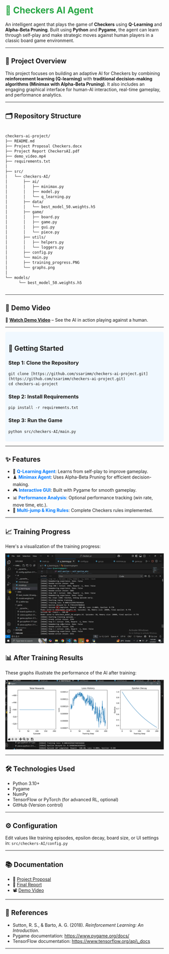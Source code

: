 <!DOCTYPE html>
<html lang="en">
<head>
    <meta charset="UTF-8">
    <meta name="viewport" content="width=device-width, initial-scale=1.0">
</head>
<body>
    <h1 style="color: #28a745;">🧠 Checkers AI Agent</h1>
    <p>An intelligent agent that plays the game of <strong>Checkers</strong> using <strong>Q-Learning</strong> and <strong>Alpha-Beta Pruning</strong>. Built using <strong>Python</strong> and <strong>Pygame</strong>, the agent can learn through self-play and make strategic moves against human players in a classic board game environment.</p>
    <hr>
    <h2>📌 Project Overview</h2>
    <p>This project focuses on building an adaptive AI for Checkers by combining <strong>reinforcement learning (Q-learning)</strong> with <strong>traditional decision-making algorithms (Minimax with Alpha-Beta Pruning)</strong>. It also includes an engaging graphical interface for human-AI interaction, real-time gameplay, and performance analytics.</p>
    <hr>
    <h2>🗂️ Repository Structure</h2>
    <pre><code>
checkers-ai-project/
├── README.md
├── Project Proposal Checkers.docx
├── Project Report CheckersAI.pdf
├── demo_video.mp4
├── requirements.txt
│
├── src/
│   └── checkers-AI/
│       ├── ai/
│       │   ├── minimax.py
│       │   ├── model.py
│       │   └── q_learning.py
│       ├── data/
│       │   └── best_model_50.weights.h5
│       ├── game/
│       │   ├── board.py
│       │   ├── game.py
│       │   ├── gui.py
│       │   └── piece.py
│       ├── utils/
│       │   ├── helpers.py
│       │   └── loggers.py
│       ├── config.py
│       └── main.py
│       ├── training_progress.PNG
│       └── graphs.png
│
└── models/
      └── best_model_50.weights.h5
    </code></pre>
    <hr>
    <h2>🎥 Demo Video</h2>
    <p>🔗 <a href="[demo_video.mp4](https://drive.google.com/file/d/14nNbErcSa3PnQWTPevzSdX7je4Nr3kDd/view?usp=sharing)"><strong>Watch Demo Video</strong></a> – See the AI in action playing against a human.</p>
    <hr>
    <div style="background-color: #f0f8ff; padding: 10px; border-radius: 5px;">
        <h2>🚀 Getting Started</h2>
        <h3>Step 1: Clone the Repository</h3>
        <pre><code>git clone [https://github.com/ssarimm/checkers-ai-project.git](https://github.com/ssarimm/checkers-ai-project.git)
cd checkers-ai-project</code></pre>
        <h3>Step 2: Install Requirements</h3>
        <pre><code>pip install -r requirements.txt</code></pre>
        <h3>Step 3: Run the Game</h3>
        <pre><code>python src/checkers-AI/main.py</code></pre>
    </div>
    <hr>
    <h2>✨ Features</h2>
    <ul>
        <li>🧠 <span style="color: #007bff; font-weight: bold;">Q-Learning Agent</span>: Learns from self-play to improve gameplay.</li>
        <li>♟️ <span style="color: #007bff; font-weight: bold;">Minimax Agent</span>: Uses Alpha-Beta Pruning for efficient decision-making.</li>
        <li>🎮 <span style="color: #007bff; font-weight: bold;">Interactive GUI</span>: Built with Pygame for smooth gameplay.</li>
        <li>📊 <span style="color: #007bff; font-weight: bold;">Performance Analysis</span>: Optional performance tracking (win rate, move time, etc.).</li>
        <li>🔄 <span style="color: #007bff; font-weight: bold;">Multi-jump & King Rules</span>: Complete Checkers rules implemented.</li>
    </ul>
    <hr>
    <h2>📈 Training Progress</h2>
    <p>Here's a visualization of the training progress:</p>
    <img src="training_progress.PNG" alt="Training Progress">
    <h2>📊 After Training Results</h2>
    <p>These graphs illustrate the performance of the AI after training:</p>
    <img src="graphs.PNG" alt="Graphs">
    <hr>
    <h2>🛠️ Technologies Used</h2>
    <ul>
        <li>Python 3.10+</li>
        <li>Pygame</li>
        <li>NumPy</li>
        <li>TensorFlow or PyTorch (for advanced RL, optional)</li>
        <li>GitHub (Version control)</li>
    </ul>
    <hr>
    <h2>⚙️ Configuration</h2>
    <p>Edit values like training episodes, epsilon decay, board size, or UI settings in: <code>src/checkers-AI/config.py</code></p>
    <hr>
    <h2>📚 Documentation</h2>
    <ul>
        <li>📄 <a href="Project Proposal Checkers.docx">Project Proposal</a></li>
        <li>📄 <a href="Project Report CheckersAI.pdf">Final Report</a></li>
        <li>📽️ <a href="demo_video.mp4">Demo Video</a></li>
    </ul>
    <hr>
    <h2>📘 References</h2>
    <ul>
        <li>Sutton, R. S., & Barto, A. G. (2018). <em>Reinforcement Learning: An Introduction</em>.</li>
        <li>Pygame documentation: <a href="https://www.pygame.org/docs/">https://www.pygame.org/docs/</a></li>
        <li>TensorFlow documentation: <a href="https://www.tensorflow.org/api\_docs">https://www.tensorflow.org/api\_docs</a></li>
    </ul>
    <hr>
</body>
</html>
